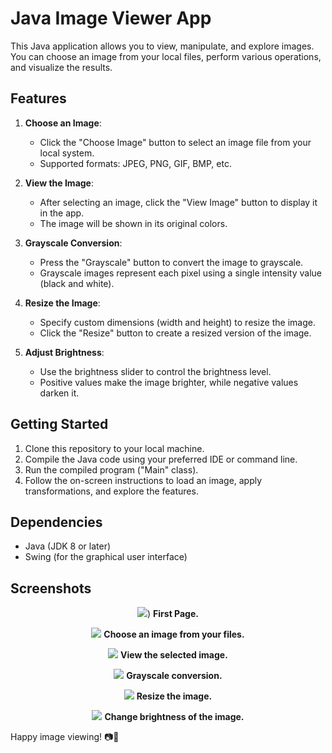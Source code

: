 # Java Image Viewer App

This Java application allows you to view, manipulate, and explore images. You can choose an image from your local files, perform various operations, and visualize the results.

## Features

1. **Choose an Image**:
   - Click the "Choose Image" button to select an image file from your local system.
   - Supported formats: JPEG, PNG, GIF, BMP, etc.

2. **View the Image**:
   - After selecting an image, click the "View Image" button to display it in the app.
   - The image will be shown in its original colors.

3. **Grayscale Conversion**:
   - Press the "Grayscale" button to convert the image to grayscale.
   - Grayscale images represent each pixel using a single intensity value (black and white).

4. **Resize the Image**:
   - Specify custom dimensions (width and height) to resize the image.
   - Click the "Resize" button to create a resized version of the image.

5. **Adjust Brightness**:
   - Use the brightness slider to control the brightness level.
   - Positive values make the image brighter, while negative values darken it.

## Getting Started

1. Clone this repository to your local machine.
2. Compile the Java code using your preferred IDE or command line.
3. Run the compiled program ("Main" class).
4. Follow the on-screen instructions to load an image, apply transformations, and explore the features.

## Dependencies

- Java (JDK 8 or later)
- Swing (for the graphical user interface)

## Screenshots

<div align ="center">


![](https://github.com/PayamDivsalar/ImageViewer/blob/main/Images/Screenshot%20from%202024-06-01%2000-48-21.png))
**First Page.**

![](https://github.com/PayamDivsalar/ImageViewer/blob/main/Images/Screenshot%20from%202024-06-01%2000-48-37.png)
**Choose an image from your files.**

![](https://github.com/PayamDivsalar/ImageViewer/blob/main/Images/Screenshot%20from%202024-06-01%2000-48-58.png)
**View the selected image.**

![](https://github.com/PayamDivsalar/ImageViewer/blob/main/Images/Screenshot%20from%202024-06-01%2000-50-11.png)
**Grayscale conversion.**

![](https://github.com/PayamDivsalar/ImageViewer/blob/main/Images/Screenshot%20from%202024-06-01%2000-50-01.png)
**Resize the image.**

![](https://github.com/PayamDivsalar/ImageViewer/blob/main/Images/Screenshot%20from%202024-06-01%2000-49-33.png)
**Change brightness of the image.**
</div>


Happy image viewing! 📷🎨
